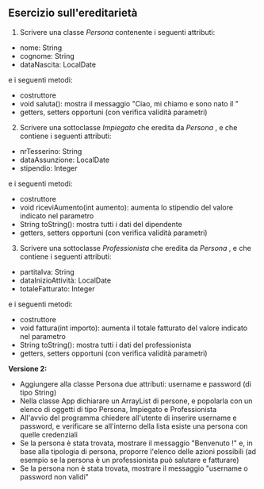 ## Esercizio sull'ereditarietà


1) Scrivere una classe *Persona* contenente i seguenti attributi:  
* nome: String
* cognome: String
* dataNascita: LocalDate

e i seguenti metodi:
* costruttore
* void saluta(): mostra il messaggio "Ciao, mi chiamo <nome> <cognome> e sono nato il <dataNascita>"
* getters, setters opportuni (con verifica validità parametri)

2) Scrivere una sottoclasse *Impiegato* che eredita da *Persona* , e che contiene i seguenti attributi:
* nrTesserino: String
* dataAssunzione: LocalDate
* stipendio: Integer

e i seguenti metodi:
* costruttore
* void riceviAumento(int aumento): aumenta lo stipendio del valore indicato nel parametro
* String toString(): mostra tutti i dati del dipendente
* getters, setters opportuni (con verifica validità parametri)

3) Scrivere una sottoclasse *Professionista* che eredita da *Persona* , e che contiene i seguenti attributi:
* partitaIva: String
* dataInizioAttività: LocalDate
* totaleFatturato: Integer

e i seguenti metodi:
* costruttore
* void fattura(int importo): aumenta il totale fatturato del valore indicato nel parametro
* String toString(): mostra tutti i dati del professionista
* getters, setters opportuni (con verifica validità parametri)

**Versione 2:**
- Aggiungere alla classe Persona due attributi: username e password (di tipo String)
- Nella classe App dichiarare un ArrayList di persone, e popolarla con un elenco di oggetti di tipo Persona, Impiegato e Professionista
- All'avvio del programma chiedere all'utente di inserire username e password, e verificare se all'interno della lista esiste una persona con quelle credenziali
- Se la persona è stata trovata, mostrare il messaggio "Benvenuto <nome> <cognome>!" e, in base alla tipologia di persona, proporre l'elenco delle azioni possibili (ad esempio se la persona è un professionista può salutare e fatturare)
- Se la persona non è stata trovata, mostrare il messaggio "username o password non validi"
